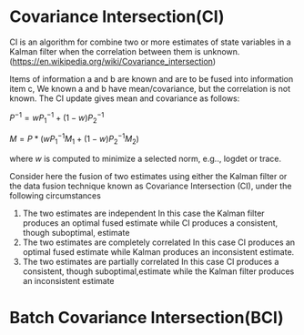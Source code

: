 # Covariance Intersection(CI)

CI is an algorithm for combine two or more estimates of state variables in a Kalman filter when the correlation between them is unknown. (https://en.wikipedia.org/wiki/Covariance_intersection)

Items of information a and b are known and are to be fused into information item c, We known a and b have mean/covariance, but the correlation is not known. The CI update gives mean and covariance as follows:

$P^{-1} = w P_1^{-1} + (1 - w)P^{-1}_{2}$

$M = P * (w P^{-1}_1M_1 + (1-w)P^{-1}_2M_2)$

where $w$  is computed to minimize a selected norm, e.g.., logdet or trace. 



Consider here the fusion of two estimates using either the Kalman filter or the data fusion technique known as Covariance Intersection (CI), under the following circumstances

1. The two estimates are independent In this case the Kalman filter produces an optimal fused estimate while CI produces a consistent, though suboptimal, estimate
2. The two estimates are completely correlated In this case CI produces an optimal fused estimate while Kalman produces an inconsistent estimate.
3. The two estimates are partially correlated In this case CI produces a consistent, though suboptimal,estimate while the Kalman filter produces an inconsistent estimate



# Batch Covariance Intersection(BCI)






